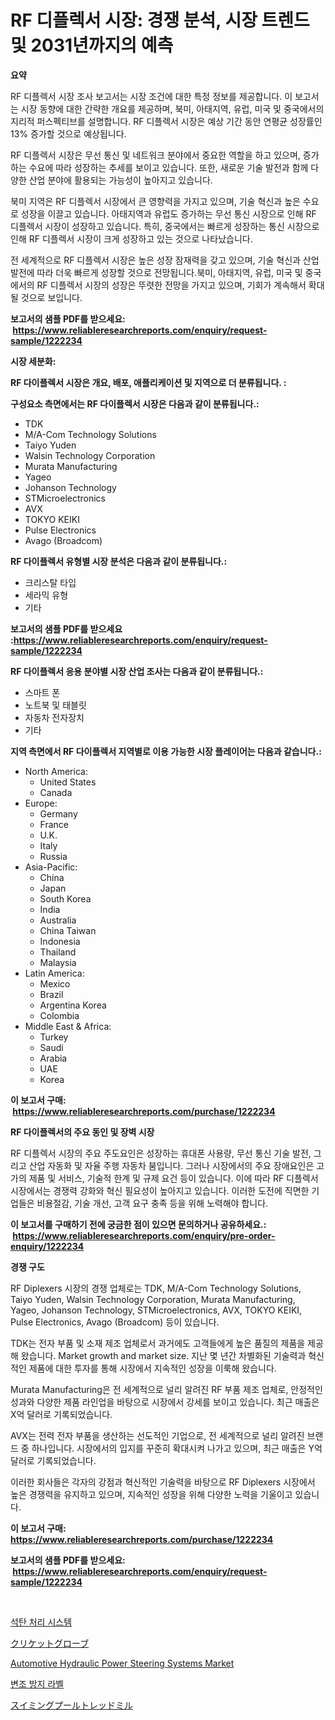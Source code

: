<p><h1>RF 디플렉서 시장: 경쟁 분석, 시장 트렌드 및 2031년까지의 예측</h1></p><p><strong>요약</strong></p>
<p><p>RF 디플렉서 시장 조사 보고서는 시장 조건에 대한 특정 정보를 제공합니다. 이 보고서는 시장 동향에 대한 간략한 개요를 제공하며, 북미, 아태지역, 유럽, 미국 및 중국에서의 지리적 퍼스펙티브를 설명합니다. RF 디플렉서 시장은 예상 기간 동안 연평균 성장률인 13% 증가할 것으로 예상됩니다. </p><p>RF 디플렉서 시장은 무선 통신 및 네트워크 분야에서 중요한 역할을 하고 있으며, 증가하는 수요에 따라 성장하는 추세를 보이고 있습니다. 또한, 새로운 기술 발전과 함께 다양한 산업 분야에 활용되는 가능성이 높아지고 있습니다.</p><p>북미 지역은 RF 디플렉서 시장에서 큰 영향력을 가지고 있으며, 기술 혁신과 높은 수요로 성장을 이끌고 있습니다. 아태지역과 유럽도 증가하는 무선 통신 시장으로 인해 RF 디플렉서 시장이 성장하고 있습니다. 특히, 중국에서는 빠르게 성장하는 통신 시장으로 인해 RF 디플렉서 시장이 크게 성장하고 있는 것으로 나타났습니다.</p><p>전 세계적으로 RF 디플렉서 시장은 높은 성장 잠재력을 갖고 있으며, 기술 혁신과 산업 발전에 따라 더욱 빠르게 성장할 것으로 전망됩니다.북미, 아태지역, 유럽, 미국 및 중국에서의 RF 디플렉서 시장의 성장은 뚜렷한 전망을 가지고 있으며, 기회가 계속해서 확대될 것으로 보입니다.</p></p>
<p><strong>보고서의 샘플 PDF를 받으세요: &nbsp;<a href="https://www.reliableresearchreports.com/enquiry/request-sample/1222234">https://www.reliableresearchreports.com/enquiry/request-sample/1222234</a></strong></p>
<p><strong>시장 세분화:</strong></p>
<p><strong> RF 다이플렉서 시장은 개요, 배포, 애플리케이션 및 지역으로 더 분류됩니다. :</strong></p>
<p><strong>구성요소 측면에서는 RF 다이플렉서 시장은 다음과 같이 분류됩니다.:</strong></p>
<p><ul><li>TDK</li><li>M/A-Com Technology Solutions</li><li>Taiyo Yuden</li><li>Walsin Technology Corporation</li><li>Murata Manufacturing</li><li>Yageo</li><li>Johanson Technology</li><li>STMicroelectronics</li><li>AVX</li><li>TOKYO KEIKI</li><li>Pulse Electronics</li><li>Avago (Broadcom)</li></ul></p>
<p><strong> RF 다이플렉서 유형별 시장 분석은 다음과 같이 분류됩니다.:</strong></p>
<p><ul><li>크리스탈 타입</li><li>세라믹 유형</li><li>기타</li></ul></p>
<p><strong>보고서의 샘플 PDF를 받으세요 :<a href="https://www.reliableresearchreports.com/enquiry/request-sample/1222234">https://www.reliableresearchreports.com/enquiry/request-sample/1222234</a></strong></p>
<p><strong> RF 다이플렉서 응용 분야별 시장 산업 조사는 다음과 같이 분류됩니다.:</strong></p>
<p><ul><li>스마트 폰</li><li>노트북 및 태블릿</li><li>자동차 전자장치</li><li>기타</li></ul></p>
<p><strong>지역 측면에서 RF 다이플렉서 지역별로 이용 가능한 시장 플레이어는 다음과 같습니다.:</strong></p>
<p><ul>
    <li>
        North America:
        <ul>
            <li>United States</li>
            <li>Canada</li>
        </ul>
    </li>
    <li>
        Europe:
        <ul>
            <li>Germany</li>
            <li>France</li>
            <li>U.K.</li>
            <li>Italy</li>
            <li>Russia</li>
        </ul>
    </li>
    <li>
        Asia-Pacific:
        <ul>
            <li>China</li>
            <li>Japan</li>
            <li>South Korea</li>
            <li>India</li>
            <li>Australia</li>
            <li>China Taiwan</li>
            <li>Indonesia</li>
            <li>Thailand</li>
            <li>Malaysia</li>
        </ul>
    </li>
    <li>
        Latin America:
        <ul>
            <li>Mexico</li>
            <li>Brazil</li>
            <li>Argentina Korea</li>
            <li>Colombia</li>
        </ul>
    </li>
    <li>
        Middle East & Africa:
        <ul>
            <li>Turkey</li>
            <li>Saudi</li>
            <li>Arabia</li>
            <li>UAE</li>
            <li>Korea</li>
        </ul>
    </li>
    </ul></p>
<p><strong>이 보고서 구매: &nbsp;<a href="https://www.reliableresearchreports.com/purchase/1222234">https://www.reliableresearchreports.com/purchase/1222234</a></strong></p>
<p><strong>RF 다이플렉서의 주요 동인 및 장벽 시장</strong></p>
<p><p>RF 디플렉서 시장의 주요 주도요인은 성장하는 휴대폰 사용량, 무선 통신 기술 발전, 그리고 산업 자동화 및 자율 주행 자동차 붐입니다. 그러나 시장에서의 주요 장애요인은 고가의 제품 및 서비스, 기술적 한계 및 규제 요건 등이 있습니다. 이에 따라 RF 디플렉서 시장에서는 경쟁력 강화와 혁신 필요성이 높아지고 있습니다. 이러한 도전에 직면한 기업들은 비용절감, 기술 개선, 고객 요구 충족 등을 위해 노력해야 합니다.</p></p>
<p><strong>이 보고서를 구매하기 전에 궁금한 점이 있으면 문의하거나 공유하세요.: &nbsp;<a href="https://www.reliableresearchreports.com/enquiry/pre-order-enquiry/1222234">https://www.reliableresearchreports.com/enquiry/pre-order-enquiry/1222234</a></strong></p>
<p><strong>경쟁 구도</strong></p>
<p><p>RF Diplexers 시장의 경쟁 업체로는 TDK, M/A-Com Technology Solutions, Taiyo Yuden, Walsin Technology Corporation, Murata Manufacturing, Yageo, Johanson Technology, STMicroelectronics, AVX, TOKYO KEIKI, Pulse Electronics, Avago (Broadcom) 등이 있습니다. </p><p>TDK는 전자 부품 및 소재 제조 업체로서 과거에도 고객들에게 높은 품질의 제품을 제공해 왔습니다. Market growth and market size. 지난 몇 년간 차별화된 기술력과 혁신적인 제품에 대한 투자를 통해 시장에서 지속적인 성장을 이룩해 왔습니다. </p><p>Murata Manufacturing은 전 세계적으로 널리 알려진 RF 부품 제조 업체로, 안정적인 성과와 다양한 제품 라인업을 바탕으로 시장에서 강세를 보이고 있습니다. 최근 매출은 X억 달러로 기록되었습니다. </p><p>AVX는 전력 전자 부품을 생산하는 선도적인 기업으로, 전 세계적으로 널리 알려진 브랜드 중 하나입니다. 시장에서의 입지를 꾸준히 확대시켜 나가고 있으며, 최근 매출은 Y억 달러로 기록되었습니다. </p><p>이러한 회사들은 각자의 강점과 혁신적인 기술력을 바탕으로 RF Diplexers 시장에서 높은 경쟁력을 유지하고 있으며, 지속적인 성장을 위해 다양한 노력을 기울이고 있습니다.</p></p>
<p><strong>이 보고서 구매: &nbsp; <a href="https://www.reliableresearchreports.com/purchase/1222234">https://www.reliableresearchreports.com/purchase/1222234</a></strong></p>
<p><strong>보고서의 샘플 PDF를 받으세요: &nbsp;<a href="https://www.reliableresearchreports.com/enquiry/request-sample/1222234">https://www.reliableresearchreports.com/enquiry/request-sample/1222234</a></strong><strong></strong></p>
<p>&nbsp;</p>
<p><p><a href="https://medium.com/@dinamoghazi/%EC%84%9D%ED%83%84-%EC%B2%98%EB%A6%AC-%EC%8B%9C%EC%8A%A4%ED%85%9C-%EC%8B%9C%EC%9E%A5-%EC%8B%9C%EC%9E%A5-%EC%A0%90%EC%9C%A0%EC%9C%A8-%EC%8B%9C%EC%9E%A5-%ED%8A%B8%EB%A0%8C%EB%93%9C-%EB%B0%8F-%EB%AF%B8%EB%9E%98-%EC%84%B1%EC%9E%A5-%ED%83%90%EC%83%89-61c4df29bbb0">석탄 처리 시스템</a></p><p><a href="https://medium.com/@one-cool-chick/%E3%82%AF%E3%83%AA%E3%82%B1%E3%83%83%E3%83%88%E3%82%B0%E3%83%AD%E3%83%BC%E3%83%96%E5%B8%82%E5%A0%B4%E3%83%AC%E3%83%9D%E3%83%BC%E3%83%88%E3%81%AF-%E3%81%93%E3%81%AE%E5%B8%82%E5%A0%B4%E3%81%AE%E6%9C%80%E6%96%B0%E3%81%AE%E3%83%88%E3%83%AC%E3%83%B3%E3%83%89%E3%81%A8%E6%88%90%E9%95%B7%E3%81%AE%E6%A9%9F%E4%BC%9A%E3%82%92%E6%98%8E%E3%82%89%E3%81%8B%E3%81%AB%E3%81%97%E3%81%A6%E3%81%84%E3%81%BE%E3%81%99-ed55a72aafc1">クリケットグローブ</a></p><p><a href="https://github.com/Hazelklievgspy6vdcsmu106w/Market-Research-Report-List-1/blob/main/automotive-hydraulic-power-steering-systems-market.md">Automotive Hydraulic Power Steering Systems Market</a></p><p><a href="https://medium.com/@dinamoghazi/%ED%83%90%ED%8D%BC-%EC%9D%B4%EB%B9%84%EB%8D%98%ED%8A%B8-%EB%9D%BC%EB%B2%A8-%EC%8B%9C%EC%9E%A5-%EC%9C%A0%ED%98%95-%EC%9D%91%EC%9A%A9-%EB%B0%8F-%EC%A7%80%EB%A6%AC%EC%97%90-%EB%94%B0%EB%A5%B8-%ED%8F%AC%EA%B4%84%EC%A0%81%EC%9D%B8-%ED%8F%89%EA%B0%80-2b2882be2d5c">변조 방지 라벨</a></p><p><a href="https://medium.com/@fatimaklein1922/%E3%83%97%E3%83%BC%E3%83%AB%E7%94%A8%E3%83%88%E3%83%AC%E3%83%83%E3%83%89%E3%83%9F%E3%83%AB%E5%B8%82%E5%A0%B4-%E7%AB%B6%E4%BA%89%E5%88%86%E6%9E%90-%E5%B8%82%E5%A0%B4%E5%8B%95%E5%90%91-2031%E5%B9%B4%E3%81%BE%E3%81%A7%E3%81%AE%E4%BA%88%E6%B8%AC-436831aaa0f6">スイミングプールトレッドミル</a></p></p>